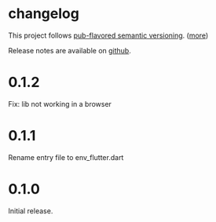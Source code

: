 # changelog

This project follows [pub-flavored semantic versioning][pub-semver]. ([more][pub-semver-readme])

Release notes are available on [github][notes].

[pub-semver]: https://www.dartlang.org/tools/pub/versioning.html#semantic-versions
[pub-semver-readme]: https://pub.dartlang.org/packages/pub_semver
[notes]: https://github.com/rajkovukovic/env_flutter/releases

# 0.1.2

Fix: lib not working in a browser

# 0.1.1

Rename entry file to env_flutter.dart
# 0.1.0

Initial release.
